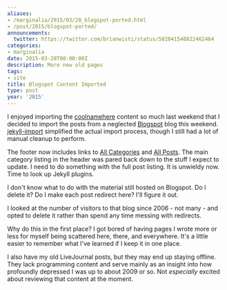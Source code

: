 ```yaml
---
aliases:
- /marginalia/2015/03/28_blogspot-ported.html
- /post/2015/blogspot-ported/
announcements:
  twitter: https://twitter.com/brianwisti/status/582041548822462464
categories:
- marginalia
date: 2015-03-28T00:00:00Z
description: More new old pages
tags:
- site
title: Blogspot Content Imported
type: post
year: '2015'
---
```

[coolnamehere]: /categories/coolnamehere/
[Blogspot]: /categories/blogspot/
[jekyll-import]: http://import.jekyllrb.com/docs/blogger/
I enjoyed importing the [coolnamehere][] content so much last weekend that I decided to import the posts from
a neglected [Blogspot][] blog this weekend. [jekyll-import][] simplified the actual import process, though I
still had a lot of manual cleanup to perform.
<!--more-->

[All Categories]: /categories/
[All Posts]: /post/

The footer now includes links to [All Categories][] and [All Posts][]. The main
category listing in the header was pared back down to the stuff I expect to update. I need to do something
with the full post listing. It is unwieldy now. Time to look up Jekyll plugins.

I don't know what to do with the material still hosted on Blogspot. Do I delete it? Do I make each post
redirect here? I'll figure it out.

<aside markdown="1">
I looked at the number of visitors to that blog since 2006 - not many - and opted to delete it rather than
spend any time messing with redirects.
</aside>

Why do this in the first place? I got bored of having pages I wrote more or less for myself being
scattered here, there, and everywhere. It's a little easier to remember what I've learned if I keep it in one
place.

I also have my old LiveJournal posts, but they may end up staying offline. They lack programming content and
serve mainly as an insight into how profoundly depressed I was up to about 2009 or so. Not *especially*
excited about reviewing that content at the moment.
